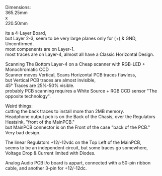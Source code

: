Dimensions: </br>
365.25mm </br>
x </br>
220.50mm </br>

its a 4-Layer Board, </br>
but Layer 2-3, seem to be very large planes only for (+) & GND, Unconfirmed. </br>
most compenents are on Layer-1. </br>
most traces are on Layer-4, almost all have a Classic Horizontal Design. </br>

Scanning The Bottom Layer-4 on a Cheap scanner with RGB-LED + Monochromatic CCD </br>
Scanner moves Vertical, Scans Horizontal PCB traces flawless, </br>
but Vertical PCB traces are almost invisible, </br>
45° Traces are 25%-50% visible. </br>
probably PCB scanning requires a White Source + RGB CCD sensor "The opposite technology". </br>

Weird things: </br>
cutting the back traces to install more than 2MB memory. </br>
Headphone output pcb is on the Back of the Chasis, over the Regulators Heatsink, "front of the MainPCB."</br>
but MainPCB connector is on the Front of the case "back of the PCB." </br>
Very bad design. </br>

The linear Regulators +12/-12vdc on the Top Left of the MainPCB, </br>
seems to be an independent circuit, but some traces go somewhere, Voltage Drop & Current limited with Diodes. </br>

Analog Audio PCB i/o board is appart, connected with a 50-pin ribbon cable, and another 3-pin for +12/-12dc.</br>  
